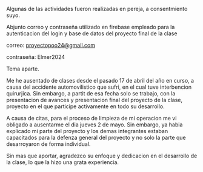 Algunas de las actividades fueron realizadas en pereja, a consentmiento suyo.

Abjunto correo y contraseña utilizado en firebase empleado para la autenticacion del login y base de datos del proyecto final de la clase

correo:     proyectopoo24@gmail.com

contraseña: Elmer2024


Tema aparte.

Me he ausentado de clases desde el pasado 17 de abril del año en curso, a causa del accidente automovilistico que sufri, en el cual tuve interbencion quirurjica.
Sin embargo, a partit de esa fecha solo se trabajo, con la presentacion de avances y presentacion final del proyecto de la clase, proyecto en el que participe activamente en todo su desarrollo.

A causa de citas, para el proceso de limpieza de mi operacion me vi obligado a ausentarme el dia jueves 2 de mayo. Sin embargo, ya habia explicado mi parte del proyecto y los demas integrantes
estaban capacitados para la defenza general del proyecto y no solo la parte que desarroyaron de forma individual.

Sin mas que aportar, agradezco su enfoque y dedicacion en el desarrollo de la clase, lo que la hizo una grata experiencia.
